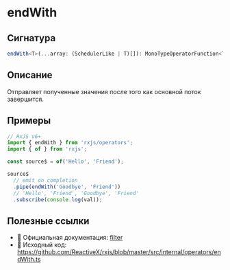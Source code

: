 # endWith

## Сигнатура

```typescript
endWith<T>(...array: (SchedulerLike | T)[]): MonoTypeOperatorFunction<T>
```

## Описание

Отправляет полученные значения после того как основной поток завершится.

## Примеры

```typescript
// RxJS v6+
import { endWith } from 'rxjs/operators';
import { of } from 'rxjs';

const source$ = of('Hello', 'Friend');

source$
  // emit on completion
  .pipe(endWith('Goodbye', 'Friend'))
  // 'Hello', 'Friend', 'Goodbye', 'Friend'
  .subscribe(console.log(val));
```

## Полезные ссылки

- 📰 Официальная документация: [filter](https://rxjs.dev/api/operators/endWith)
- 📁 Исходный код: https://github.com/ReactiveX/rxjs/blob/master/src/internal/operators/endWith.ts

